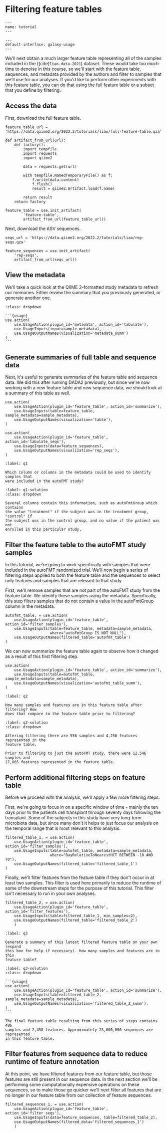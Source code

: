 # Filtering feature tables

```{usage-scope}
---
name: tutorial
---
```

```{usage-selector}
---
default-interface: galaxy-usage
---
```

We'll next obtain a much larger feature table representing all of the samples
included in the ({cite}`liao-data-2021`) dataset. These would take too much
time to denoise in this course, so we'll start with the feature table,
sequences, and metadata provided by the authors and filter to samples that
we'll use for our analyses. If you'd like to perform other experiments with
this feature table, you can do that using the full feature table or a subset
that you define by filtering.

## Access the data

First, download the full feature table.

```{usage}
feature_table_url = 'https://data.qiime2.org/2022.2/tutorials/liao/full-feature-table.qza'

def artifact_from_url(url):
    def factory():
        import tempfile
        import requests
        import qiime2

        data = requests.get(url)

        with tempfile.NamedTemporaryFile() as f:
            f.write(data.content)
            f.flush()
            result = qiime2.Artifact.load(f.name)

        return result
    return factory

feature_table = use.init_artifact(
        'feature-table',
        artifact_from_url(feature_table_url))
```

Next, download the ASV sequences.

```{usage}
seqs_url = 'https://data.qiime2.org/2022.2/tutorials/liao/rep-seqs.qza'

feature_sequences = use.init_artifact(
    'rep-seqs',
    artifact_from_url(seqs_url))
```

## View the metadata

We'll take a quick look at the QIIME 2-formatted study metadata to refresh our
memories. Either review the summary that you previously generated, or generate
another one.

````{admonition} Expand this box for help generating a metadata summary.
:class: dropdown

```{usage}
use.action(
    use.UsageAction(plugin_id='metadata', action_id='tabulate'),
    use.UsageInputs(input=sample_metadata),
    use.UsageOutputNames(visualization='metadata_summ')
)
```
````

## Generate summaries of full table and sequence data

Next, it's useful to generate summaries of the feature table and sequence data.
We did this after running DADA2 previously, but since we're now working with a
new feature table and new sequence data, we should look at a summary of this
table as well.

```{usage}
use.action(
    use.UsageAction(plugin_id='feature_table', action_id='summarize'),
    use.UsageInputs(table=feature_table, sample_metadata=sample_metadata),
    use.UsageOutputNames(visualization='table'),
)

use.action(
    use.UsageAction(plugin_id='feature_table', action_id='tabulate_seqs'),
    use.UsageInputs(data=feature_sequences),
    use.UsageOutputNames(visualization='rep_seqs'),
)
```

```{exercise}
:label: q1

Which column or columns in the metadata could be used to identify samples that
were included in the autoFMT study?
```

```{solution} q1
:label: q1-solution
:class: dropdown

Several columns contain this information, such as autoFmtGroup which contains
the value "treatment" if the subject was in the treatment group, "control" if
the subject was in the control group, and no value if the patient was not
enrolled in this particular study.
```

## Filter the feature table to the autoFMT study samples

In this tutorial, we're going to work specifically with samples that were
included in the autoFMT randomized trial. We'll now begin a series of filtering
steps applied to both the feature table and the sequences to select only
features and samples that are relevant to that study.

First, we'll remove samples that are not part of the autoFMT study from the
feature table. We identify these samples using the metadata. Specifically, this
step filters samples that do not contain a value in the autoFmtGroup column in
the metadata.

```{usage}
autofmt_table, = use.action(
    use.UsageAction(plugin_id='feature_table', action_id='filter_samples'),
    use.UsageInputs(table=feature_table, metadata=sample_metadata,
                    where="autoFmtGroup IS NOT NULL"),
    use.UsageOutputNames(filtered_table='autofmt_table')
)
```

We can now summarize the feature table again to observe how it changed as a
result of this first filtering step.

```{usage}
use.action(
    use.UsageAction(plugin_id='feature_table', action_id='summarize'),
    use.UsageInputs(table=autofmt_table, sample_metadata=sample_metadata),
    use.UsageOutputNames(visualization='autofmt_table_summ'),
)
```

```{exercise}
:label: q2

How many samples and features are in this feature table after filtering? How
does that compare to the feature table prior to filtering?
```

```{solution} q2
:label: q2-solution
:class: dropdown

Aftering filtering there are 556 samples and 4,256 features represented in the
feature table.

Prior to filtering to just the autoFMT study, there were 12,546 samples and
17,865 features represented in the feature table.
```

## Perform additional filtering steps on feature table

Before we proceed with the analysis, we'll apply a few more filtering steps.

First, we're going to focus in on a specific window of time - mainly the
ten days prior to the patients cell transplant through seventy days
following the transplant. Some of the subjects in this study have very
long-term microbiota data, but since many don't it helps to just focus our
analysis on the temporal range that is most relevant to this analysis.

```{usage}
filtered_table_1, = use.action(
    use.UsageAction(plugin_id='feature_table', action_id='filter_samples'),
    use.UsageInputs(table=autofmt_table, metadata=sample_metadata,
                    where="DayRelativeToNearestHCT BETWEEN -10 AND 70"),
    use.UsageOutputNames(filtered_table='filtered_table_1')
)
```

Finally, we'll filter features from the feature table if they don't occur in at
least two samples. This filter is used here primarily to reduce the runtime of
some of the downstream steps for the purpose of this tutorial. This filter
isn't necessary to run in your own analyses.

```{usage}
filtered_table_2, = use.action(
    use.UsageAction(plugin_id='feature_table', action_id='filter_features'),
    use.UsageInputs(table=filtered_table_1, min_samples=2),
    use.UsageOutputNames(filtered_table='filtered_table_2')
    )
```

```{exercise}
:label: q3

Generate a summary of this latest filtered feature table on your own (expand
this box for help if necessary). How many samples and features are in this
feature table?
```

````{solution} q3
:label: q3-solution
:class: dropdown

```{usage}
use.action(
    use.UsageAction(plugin_id='feature_table', action_id='summarize'),
    use.UsageInputs(table=filtered_table_2, sample_metadata=sample_metadata),
    use.UsageOutputNames(visualization='filtered_table_2_summ'),
)
```

The final feature table resulting from this series of steps contains 406
samples and 2,458 features. Approximately 23,000,000 sequences are represented
in this feature table.
````

## Filter features from sequence data to reduce runtime of feature annotation

At this point, we have filtered features from our feature table, but those
features are still present in our sequence data. In the next section we'll be
performing some computationally expensive operations on these sequences, so to
make those go quicker we'll next filter all features that are no longer in our
feature table from our collection of feature sequences.

```{usage}
filtered_sequences_1, = use.action(
    use.UsageAction(plugin_id='feature_table', action_id='filter_seqs'),
    use.UsageInputs(data=feature_sequences, table=filtered_table_2),
    use.UsageOutputNames(filtered_data='filtered_sequences_1')
    )
```
